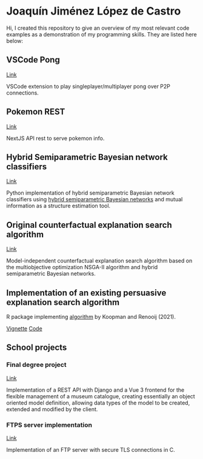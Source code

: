 # Joaquín Jiménez López de Castro

Hi, I created this repository to give an overview of my most relevant code examples as a demonstration of my programming skills. They are listed here below:

## VSCode Pong

[Link](https://github.com/johacks/vscode-pong)

VSCode extension to play singleplayer/multiplayer pong over P2P connections.

## Pokemon REST

[Link](https://github.com/johacks/pokemon-rest)

NextJS API rest to serve pokemon info.

## Hybrid Semiparametric Bayesian network classifiers

[Link](https://github.com/johacks/anexoTFM/blob/main/spbn_classifier.py)

Python implementation of hybrid semiparametric Bayesian network classifiers using [hybrid semiparametric Bayesian networks](https://doi.org/10.1007/s11749-022-00812-3) and mutual information as a structure estimation tool.

## Original counterfactual explanation search algorithm

[Link](https://github.com/johacks/anexoTFM/blob/main/counterfactuals.ipynb)

Model-independent counterfactual explanation search algorithm based on the multiobjective optimization NSGA-II algorithm and hybrid semiparametric Bayesian networks.

## Implementation of an existing persuasive explanation search algorithm

R package implementing [algorithm](https://doi.org/10.1007/978-3-030-86772-0_17) by Koopman and Renooij (2021).

[Vignette](https://johacks.github.io/bncounterfactuals/articles/persuasive_explanations.html)
[Code](https://github.com/johacks/bncounterfactuals)

## School projects

### Final degree project

[Link](https://git.eps.uam.es/joaquin.jimenezl/museo-eps-uam/)

Implementation of a REST API with Django and a Vue 3 frontend for the flexible management of a museum catalogue, creating essentially an object oriented model definition, allowing data types of the model to be created, extended and modified by the client.

### FTPS server implementation

[Link](https://github.com/johacks/ftps_server)

Implementation of an FTP server with secure TLS connections in C.
